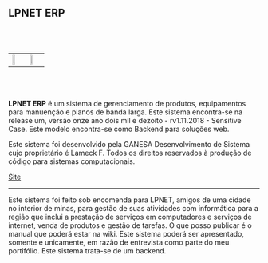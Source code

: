 ## LPNET ERP
 <br><br>
<table>
<tr>
  <td><img src="https://s5.postimg.cc/8x2ghebnb/ganesha.png" width="50%" style="margin-auto:0" ></td>
  <td><img src="https://s5.postimg.cc/r15h1l6mf/Logo-_Lpnet2.png" width="40%" style="margin-auto:0"></td>
</tr>  
</table>
    <br><br>
 
**LPNET ERP** é um sistema de gerenciamento de produtos, equipamentos para manuenção e planos de banda larga. Este sistema encontra-se na release um, versão onze ano dois mil e dezoito - rv1.11.2018 - Sensitive Case. Este modelo encontra-se como Backend para soluções web.

Este sistema foi desenvolvido pela GANESA Desenvolvimento de Sistema cujo proprietário é Lameck F. Todos os direitos reservados à produção de código para sistemas computacionais.

[Site](https://eufreela.github.io/ganesa_lpnet/)

<hr>
Este sistema foi feito sob encomenda para LPNET, amigos de uma cidade no interior de minas, para gestão de suas atividades com informática para a região que inclui a prestação de serviços em computadores e serviços de internet, venda de produtos e gestão de tarefas. O que posso  publicar é o manual que poderá estar na wiki.
Este sistema poderá ser apresentado, somente e unicamente, em razão de entrevista como parte do meu portifólio. Este sistema trata-se de um backend.
